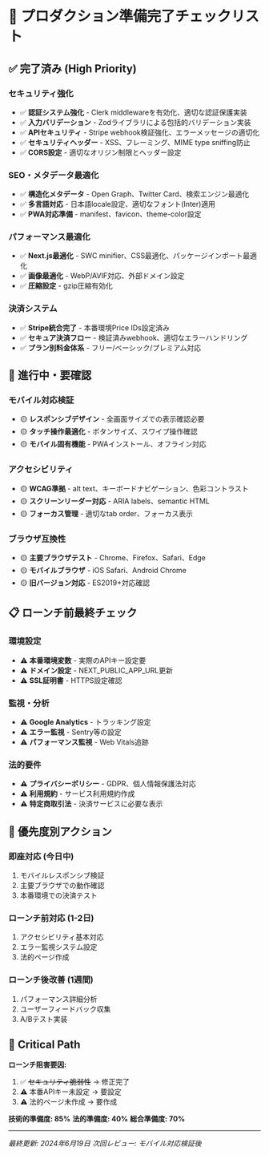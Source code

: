 # 🚀 プロダクション準備完了チェックリスト

## ✅ 完了済み (High Priority)

### セキュリティ強化
- ✅ **認証システム強化** - Clerk middlewareを有効化、適切な認証保護実装
- ✅ **入力バリデーション** - Zodライブラリによる包括的バリデーション実装
- ✅ **APIセキュリティ** - Stripe webhook検証強化、エラーメッセージの適切化
- ✅ **セキュリティヘッダー** - XSS、フレーミング、MIME type sniffing防止
- ✅ **CORS設定** - 適切なオリジン制限とヘッダー設定

### SEO・メタデータ最適化
- ✅ **構造化メタデータ** - Open Graph、Twitter Card、検索エンジン最適化
- ✅ **多言語対応** - 日本語locale設定、適切なフォント(Inter)適用
- ✅ **PWA対応準備** - manifest、favicon、theme-color設定

### パフォーマンス最適化
- ✅ **Next.js最適化** - SWC minifier、CSS最適化、パッケージインポート最適化
- ✅ **画像最適化** - WebP/AVIF対応、外部ドメイン設定
- ✅ **圧縮設定** - gzip圧縮有効化

### 決済システム
- ✅ **Stripe統合完了** - 本番環境Price IDs設定済み
- ✅ **セキュア決済フロー** - 検証済みwebhook、適切なエラーハンドリング
- ✅ **プラン別料金体系** - フリー/ベーシック/プレミアム対応

## 🔄 進行中・要確認

### モバイル対応検証
- 🟡 **レスポンシブデザイン** - 全画面サイズでの表示確認必要
- 🟡 **タッチ操作最適化** - ボタンサイズ、スワイプ操作確認
- 🟡 **モバイル固有機能** - PWAインストール、オフライン対応

### アクセシビリティ
- 🟡 **WCAG準拠** - alt text、キーボードナビゲーション、色彩コントラスト
- 🟡 **スクリーンリーダー対応** - ARIA labels、semantic HTML
- 🟡 **フォーカス管理** - 適切なtab order、フォーカス表示

### ブラウザ互換性
- 🟡 **主要ブラウザテスト** - Chrome、Firefox、Safari、Edge
- 🟡 **モバイルブラウザ** - iOS Safari、Android Chrome
- 🟡 **旧バージョン対応** - ES2019+対応確認

## 📋 ローンチ前最終チェック

### 環境設定
- ⚠️ **本番環境変数** - 実際のAPIキー設定要
- ⚠️ **ドメイン設定** - NEXT_PUBLIC_APP_URL更新
- ⚠️ **SSL証明書** - HTTPS設定確認

### 監視・分析
- ⚠️ **Google Analytics** - トラッキング設定
- ⚠️ **エラー監視** - Sentry等の設定
- ⚠️ **パフォーマンス監視** - Web Vitals追跡

### 法的要件
- ⚠️ **プライバシーポリシー** - GDPR、個人情報保護法対応
- ⚠️ **利用規約** - サービス利用規約作成
- ⚠️ **特定商取引法** - 決済サービスに必要な表示

## 🎯 優先度別アクション

### 即座対応 (今日中)
1. モバイルレスポンシブ検証
2. 主要ブラウザでの動作確認
3. 本番環境での決済テスト

### ローンチ前対応 (1-2日)
1. アクセシビリティ基本対応
2. エラー監視システム設定
3. 法的ページ作成

### ローンチ後改善 (1週間)
1. パフォーマンス詳細分析
2. ユーザーフィードバック収集
3. A/Bテスト実装

## 🚨 Critical Path

**ローンチ阻害要因:**
1. ✅ ~~セキュリティ脆弱性~~ → 修正完了
2. ⚠️ 本番APIキー未設定 → 要設定
3. ⚠️ 法的ページ未作成 → 要作成

**技術的準備度: 85%**
**法的準備度: 40%**
**総合準備度: 70%**

---

*最終更新: 2024年6月19日*
*次回レビュー: モバイル対応検証後*